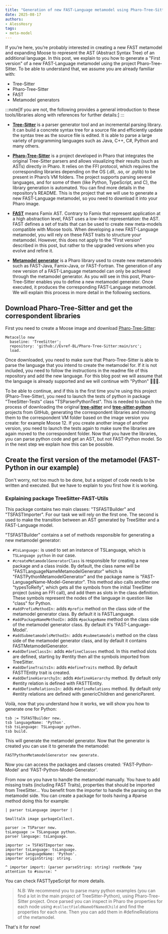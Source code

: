 ```yaml
---
title: "Generation of new FAST-Language metamodel using Pharo-Tree-Sitter project"
date: 2025-08-17
authors:
- AlessHosry
tags:
- meta-model
---
```


If you’re here, you’re probably interested in creating a new FAST metamodel and expanding Moose to represent the AST (Abstract Syntax Tree) of an additional language.
In this post, we explain to you how to generate a "First version" of a new FAST-Language metamodel using the project Pharo-Tree-Sitter.
To be able to understand that, we assume you are already familiar with:

- Tree-Sitter
- Pharo-Tree-Sitter
- FAST
- Metamodel generators

:::note[If you are not, the following provides a general introduction to these tools/libraries along with references for further details:]
:::

- **[Tree-Sitter](https://tree-sitter.github.io/tree-sitter/)** is a parser generator tool and an incremental parsing library. It can build a concrete syntax tree for a source file and efficiently update the syntax tree as the source file is edited. It is able to parse a large variety of programming languages such as Java, C++, C#, Python and many others.
- **[Pharo-Tree-Sitter](https://github.com/Evref-BL/Pharo-Tree-Sitter/)** is a project developed in Pharo that integrates the original Tree-Sitter parsers and allows visualizing their results (such as ASTs) directly in Pharo. It relies on the FFI protocol, which requires the corresponding libraries depending on the OS (.dll, .so, or .pylib) to be present in Pharo’s VM folders.
The project supports parsing several languages, and for some of them (like Python, TypeScript, and C), the library generation is automated. You can find more details in the repository’s README.
This is the project that we will use to generate a new FAST-Language metamodel, so you need to download it into your Pharo image.

- **[FAST](https://github.com/moosetechnology/fast)** means Famix AST. Contrary to Famix that represent application at a high abstraction level, FAST uses a low-level representation: the AST.
FAST defines a set of traits that can be used to create new meta-models compatible with Moose tools.
When developing a new FAST-Language metamodel, you will rely on these FAST traits to structure your metamodel. However, this does not apply to the "First version" described in this post, but rather to the upgraded versions when you evolve and refine it.

- **[Metamodel generator](https://modularmoose.org/developers/create-new-metamodel/)** is a Pharo library used to create new metamodels such as FAST-Java, Famix-Java, or FAST-Fortran.
The generation of any new version of a FAST-Language metamodel can only be achieved through the metamodel generator.
As you will see in this post, Pharo-Tree-Sitter enables you to define a new metamodel generator. Once executed, it produces the corresponding FAST-Language metamodel. We will explain this process in more detail in the following sections.

## Download Pharo-Tree-Sitter and get the correspondent libraries

First you need to create a Moose image and download [Pharo-Tree-Sitter](https://github.com/Evref-BL/Pharo-Tree-Sitter/):

```smalltalk
Metacello new
  baseline: 'TreeSitter';
  repository: 'github://Evref-BL/Pharo-Tree-Sitter:main/src';
  load.
```

Once downloaded, you need to make sure that Pharo-Tree-Sitter is able to parse the language that you intend to create the metamodel for.
If it is not included, you need to follow the instructions in the readme file of this repository and add the new language.
For this blog post we will assume that the language is already supported and we will continue with "Python" 🐍🐍🐍.

To be able to continue, and if this is the first time you're using this project (Pharo-Tree-Sitter), you need to launch the tests of python in package "TreeSitter-Tests" class "TSParserPythonTest".
This is needed to launch the process of downloading the original **[tree-sitter](https://github.com/tree-sitter/tree-sitter)** and **[tree-sitter-python](github.com/tree-sitter/tree-sitter-python)** projects from GitHub, generating the correspondent libraries and moving them to the correspondent VM folder based on the image version you create: for example Moose 12. 
If you create another image of another version, you need to launch the tests again to make sure the libraries are again moved to the correspondent folder.
Now that you have the libraries, you can parse python code and get an AST, but not FAST-Python model.
So in the next step we explain how this can be possible.

## Create the first version of the metamodel (FAST-Python in our example)

Don't worry, not too much to be done, but a snippet of code needs to be written and executed.
But we have to explain to you first how it is working.

### Explaining package TreeSitter-FAST-Utils

This package contains two main classes: "TSFASTBuilder" and "TSFASTImporter". 
For our task we will rely on the first one.
The second is used to make the transition between an AST generated by TreeSitter and a FAST-Language model.

"TSFASTBuilder" contains a set of methods responsible for generating a new metamodel generator:

- `#tsLanguage:` is used to set an instance of TSLanguage, which is `TSLanguage python` in our case.
- `#createMetamodelGeneratorClass` is responsible for creating a new package and a class inside. By default, the class name will be "FASTLanguageNameMetamodelGenerator" which is "FASTPythonMetamodelGenerator" and the package name is "FAST-LanguageName-Model-Generator".
This method also calls another one "typesToReify", which gets all the symbols from the initial TreeSitter project (using an FFI call), and add them as slots in the class definition. These symbols represent the nodes of the language in question like "class" for Python.
- `#addPrefixMethodIn:` adds `#prefix` method on the class side of the metamodel generator class. By default it is FASTLanguage.
- `#addPackageNameMethodIn:` adds `#packageName` method on the class side of the metamodel generator class. By default it's 'FAST-Language-Model'.
- `#addSubmetamodelsMethodIn:` adds `#submetamodels` method on the class side of the metamodel generator class, and by default it contains FASTMetamodelGenerator.
- `#addDefineClassIn:` adds `#defineClasses` method. In this method slots are defined, starting by #entity then all the symbols imported from TreeSitter.
- `#addDefineTraitsIn:` adds `#defineTraits` method. By default FASTTEntity trait is created.
- `#addDefineHierarchyIn:` adds `#defineHierarchy` method. By default only #entity relation is defined with FASTTEntity.
- `#addDefineRelationsIn:` adds `#defineRelations` method. By default only #entity relations are defined with genericChildren and genericParent.

Voilà, now that you understand how it works, we will show you how to generate one for Python:

```smalltalk
tsb := TSFASTBuilder new.
tsb languageName: 'Python'.
tsb tsLanguage: TSLanguage python.
tsb build.
```

This will generate the metamodel generator. Now that the generator is created you can use it to generate the metamodel:

```smalltalk
FASTPythonMetamodelGenerator new generate.
```

Now you can access the packages and classes created: 'FAST-Python-Model' and 'FAST-Python-Model-Generator'.

From now on you have to handle the metamodel manually. You have to add missing traits (including FAST Traits), properties that should be imported from TreeSitter...  You benefit from the importer to handle the parsing on the metamodel side. You can create a package for tools having a #parse method doing this for example:

```smalltalk
| parser tsLanguage importer | 

Smalltalk image garbageCollect.

parser := TSParser new.
tsLanguage := TSLanguage python.
parser language: tsLanguage.

importer := TSFASTImporter new.
importer tsLanguage: tsLanguage.
importer languageName: 'Python'.
importer originString: string.

^ importer import: (parser parseString: string) rootNode "pay attention to #source: "
```

You can check FASTTypeScript for more details.

> N.B: We recommend you to parse many python examples (you can find a lot in the main project of TreeSitter-Python), using Pharo-Tree-Sitter project. Once parsed you can inspect in Pharo the properties for each node using `#collectFieldNameOfNamedChild` and find the properties for each one. Then you can add them in #defineRelations of the metamodel.

That's it for now!
